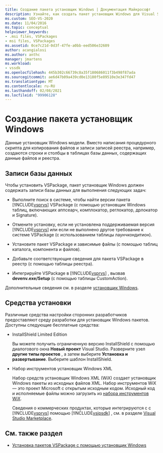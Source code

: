 ```yaml
---
title: Создание пакета установщик Windows | Документация Майкрософт
description: Узнайте, как создать пакет установщик Windows для Visual Studio, состоящий из таблиц базы данных, содержащих данные файлов и реестра.
ms.custom: SEO-VS-2020
ms.date: 11/04/2016
ms.topic: conceptual
helpviewer_keywords:
- .msi files, VSPackages
- msi files, VSPackages
ms.assetid: 0ce7c21d-0d3f-47fe-a0bb-eed506e32609
author: acangialosi
ms.author: anthc
manager: jmartens
ms.workload:
- vssdk
ms.openlocfilehash: 445b302c66739c8a35f180686011f3b498f87ada
ms.sourcegitcommit: ae6d47b09a439cd0e13180f5e89510e3e347fd47
ms.translationtype: MT
ms.contentlocale: ru-RU
ms.lasthandoff: 02/08/2021
ms.locfileid: "99906128"
---
```

# <a name="author-a-windows-installer-package"></a>Создание пакета установщик Windows
Данные установщик Windows модели. Вместо написания процедурного скрипта для копирования файлов и записи записей реестра, например, создаются строки и столбцы в таблицах базы данных, содержащих данные файлов и реестра.

## <a name="database-entries"></a>Записи базы данных
Чтобы установить VSPackage, пакет установщик Windows должен содержать записи базы данных для выполнения следующих задач:

- Выполните поиск в системе, чтобы найти версии пакета [!INCLUDE[vsprvs](../../code-quality/includes/vsprvs_md.md)] VSPackage (с помощью установщик Windows таблиц, включающих аппсеарч, комплокатор, реглокатор, дрлокатор и Signature).

- Отмените установку, если не установлена поддерживаемая версия [!INCLUDE[vsprvs](../../code-quality/includes/vsprvs_md.md)] или если не выполнено другое требование к системе VSPackage (с использованием таблицы лаунчкондитион).

- Установите пакет VSPackage и зависимые файлы (с помощью таблиц каталога, компонента и файлов).

- Добавьте соответствующие сведения для пакета VSPackage в реестр (с помощью таблицы реестра).

- Интегрируйте VSPackage в [!INCLUDE[vsprvs](../../code-quality/includes/vsprvs_md.md)] , вызвав **devenv.exe/Setup** (с помощью таблицы CustomAction).

Дополнительные сведения см. в разделе [установщик Windows](/windows/desktop/Msi/windows-installer-portal).

## <a name="setup-tools"></a>Средства установки
Различные средства настройки сторонних разработчиков предоставляют среду разработки для установщик Windows пакетов. Доступны следующие бесплатные средства:

- InstallShield Limited Edition

   Вы можете получить ограниченную версию InstallShield с помощью диалогового окна **Новый проект** Visual Studio. Разверните узел **другие типы проектов** , а затем выберите **Установка и развертывание**. Выберите шаблон InstallShield.

- Набор инструментов установщик Windows XML

   Набор средств установщик Windows XML (WiX) создает установщик Windows пакеты из исходных файлов XML. Набор инструментов WiX — это проект Microsoft с открытым исходным кодом. Исходный код и исполняемые файлы можно загрузить из [набора инструментов WiX](https://sourceforge.net/projects/wix/).

   Сведения о коммерческих продуктах, которые интегрируются с с [!INCLUDE[vsprvs](../../code-quality/includes/vsprvs_md.md)] помощью [!INCLUDE[vsipsdk](../../extensibility/includes/vsipsdk_md.md)] , см. в разделе [Visual Studio Marketplace](https://marketplace.visualstudio.com/).

## <a name="see-also"></a>См. также раздел
- [Установка пакетов VSPackage с помощью установщик Windows](../../extensibility/internals/installing-vspackages-with-windows-installer.md)
